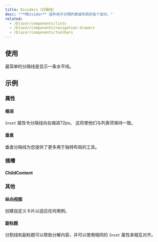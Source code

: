 ```yaml
---
title: Dividers（分隔线）
desc: "**MDivider** 组件用于分隔列表或布局的各个部分。"
related:
  - /blazor/components/lists
  - /blazor/components/navigation-drawers
  - /blazor/components/toolbars
---
```


## 使用

最简单的分隔线是显示一条水平线。

<dividers-usage></dividers-usage>

## 示例

### 属性

#### 缩进

`Inset` 属性令分隔线向右缩进72px。 这将使他们与列表项保持一致。

<masa-example file="Examples.components.dividers.Inset"></masa-example>

#### 垂直

垂直分隔线为您提供了更多用于独特布局的工具。

<masa-example file="Examples.components.dividers.Vertical"></masa-example>

### 插槽

#### ChildContent

<masa-example file="Examples.components.dividers.ChildContent"></masa-example>

### 其他

#### 纵向视图

创建自定义卡片以适应任何用例。

<masa-example file="Examples.components.dividers.View"></masa-example>

#### 副标题

分割线和副标题可以帮助分解内容，并可以使用相同的 `Inset` 属性来相互对齐。

<masa-example file="Examples.components.dividers.SubHeaders"></masa-example>

